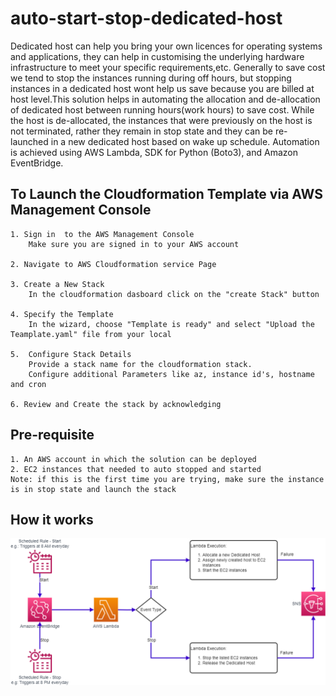 # auto-start-stop-dedicated-host
Dedicated host can help you bring your own licences for operating systems and applications, they can help in customising the underlying hardware infrastructure to meet your specific requirements,etc. Generally to save cost we tend to stop the instances running during off hours, but stopping instances in a dedicated host wont help us save because you are billed at host level.This solution helps in automating the allocation and de-allocation of dedicated host between running hours(work hours) to save cost. While the host is de-allocated, the instances that were previously on the host is not terminated, rather they remain in stop state and they can be re-launched in a new dedicated host based on wake up schedule.
Automation is achieved using AWS Lambda, SDK for Python (Boto3), and Amazon EventBridge. 


## To Launch the Cloudformation Template via AWS Management Console 

    1. Sign in  to the AWS Management Console
        Make sure you are signed in to your AWS account

    2. Navigate to AWS Cloudformation service Page

    3. Create a New Stack
        In the cloudformation dasboard click on the "create Stack" button 

    4. Specify the Template
        In the wizard, choose "Template is ready" and select "Upload the Teamplate.yaml" file from your local

    5.  Configure Stack Details
        Provide a stack name for the cloudformation stack.
        Configure additional Parameters like az, instance id's, hostname and cron 

    6. Review and Create the stack by acknowledging

## Pre-requisite

    1. An AWS account in which the solution can be deployed
    2. EC2 instances that needed to auto stopped and started
    Note: if this is the first time you are trying, make sure the instance is in stop state and launch the stack

## How it works 
    
![SolutionDiagram.png ](SolutionDiagram.png)    

    
